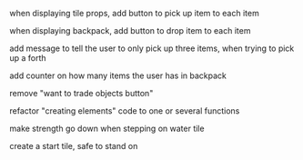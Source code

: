 when displaying tile props, add button to pick up item to each item

when displaying backpack, add button to drop item to each item

add message to tell the user to only pick up three items, when trying to pick up a forth

add counter on how many items the user has in backpack

remove "want to trade objects button"

refactor "creating elements" code to one or several functions

make strength go down when stepping on water tile

create a start tile, safe to stand on

